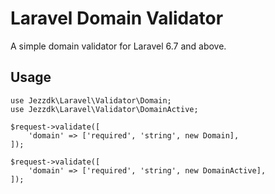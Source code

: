 Laravel Domain Validator
=================

A simple domain validator for Laravel 6.7 and above.

## Usage

```
use Jezzdk\Laravel\Validator\Domain;
use Jezzdk\Laravel\Validator\DomainActive;

$request->validate([
    'domain' => ['required', 'string', new Domain],
]);

$request->validate([
    'domain' => ['required', 'string', new DomainActive],
]);
```
